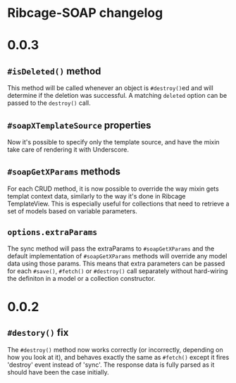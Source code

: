 # Ribcage-SOAP changelog

# 0.0.3

## `#isDeleted()` method

This method will be called whenever an object is `#destroy()`ed and will
determine if the deletion was successful. A matching `deleted` option can be
passed to the `destroy()` call.

## `#soapXTemplateSource` properties

Now it's possible to specify only the template source, and have the mixin take
care of rendering it with Underscore.

## `#soapGetXParams` methods

For each CRUD method, it is now possible to override the way mixin gets templat
context data, similarly to the way it's done in Ribcage TemplateView. This is
especially useful for collections that need to retrieve a set of models based
on variable parameters.

## `options.extraParams`

The sync method will pass the extraParams to `#soapGetXParams` and the
default implementation of `#soapGetXParams` methods will override any model
data using those params. This means that extra parameters can be passed for
each `#save()`, `#fetch()` or `#destroy()` call separately without hard-wiring
the definiton in a model or a collection constructor.

# 0.0.2

## `#destory()` fix

The `#destroy()` method now works correctly (or incorrectly, depending on how
you look at it), and behaves exactly the same as `#fetch()` except it fires
'destroy' event instead of 'sync'. The response data is fully parsed as it
should have been the case initially.
